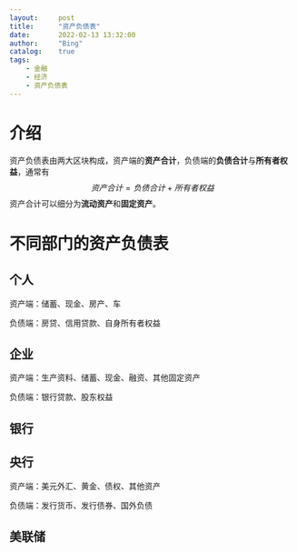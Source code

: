 ```yaml
---
layout:     post
title:      "资产负债表"
date:       2022-02-13 13:32:00
author:     "Bing"
catalog:    true
tags:
    - 金融
    - 经济
    - 资产负债表
---
```

# 介绍
资产负债表由两大区块构成，资产端的**资产合计**，负债端的**负债合计**与**所有者权益**，通常有
$$
    资产合计 = 负债合计 + 所有者权益
$$
资产合计可以细分为**流动资产**和**固定资产**。

# 不同部门的资产负债表
## 个人
资产端：储蓄、现金、房产、车

负债端：房贷、信用贷款、自身所有者权益

## 企业
资产端：生产资料、储蓄、现金、融资、其他固定资产

负债端：银行贷款、股东权益

## 银行

## 央行
资产端：美元外汇、黄金、债权、其他资产

负债端：发行货币、发行债券、国外负债

## 美联储